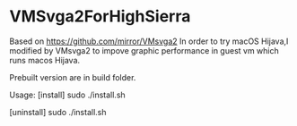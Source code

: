 # VMSvga2ForHighSierra
Based on https://github.com/mirror/VMsvga2
In order to try macOS Hijava,I modified by VMsvga2 to impove graphic performance in guest vm which runs macos Hijava.

Prebuilt version are in build folder.

Usage:
[install]
sudo ./install.sh

[uninstall]
sudo ./install.sh
